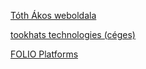 [Tóth Ákos weboldala](https://tothakos.hu)

[tookhats technologies (céges)](https://tookhats.com)

[FOLIO Platforms](https://folioapp.hu)
